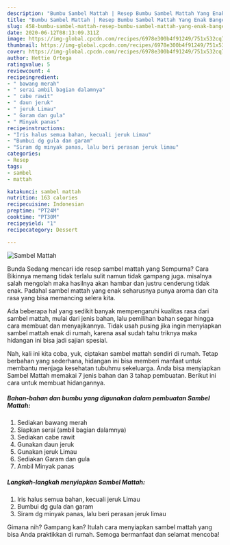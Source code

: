 ```yaml
---
description: "Bumbu Sambel Mattah | Resep Bumbu Sambel Mattah Yang Enak Banget"
title: "Bumbu Sambel Mattah | Resep Bumbu Sambel Mattah Yang Enak Banget"
slug: 458-bumbu-sambel-mattah-resep-bumbu-sambel-mattah-yang-enak-banget
date: 2020-06-12T08:13:09.311Z
image: https://img-global.cpcdn.com/recipes/6978e300b4f91249/751x532cq70/sambel-mattah-foto-resep-utama.jpg
thumbnail: https://img-global.cpcdn.com/recipes/6978e300b4f91249/751x532cq70/sambel-mattah-foto-resep-utama.jpg
cover: https://img-global.cpcdn.com/recipes/6978e300b4f91249/751x532cq70/sambel-mattah-foto-resep-utama.jpg
author: Hettie Ortega
ratingvalue: 5
reviewcount: 4
recipeingredient:
- " bawang merah"
- " serai ambil bagian dalamnya"
- " cabe rawit"
- " daun jeruk"
- " jeruk Limau"
- " Garam dan gula"
- " Minyak panas"
recipeinstructions:
- "Iris halus semua bahan, kecuali jeruk Limau"
- "Bumbui dg gula dan garam"
- "Siram dg minyak panas, lalu beri perasan jeruk limau"
categories:
- Resep
tags:
- sambel
- mattah

katakunci: sambel mattah 
nutrition: 163 calories
recipecuisine: Indonesian
preptime: "PT24M"
cooktime: "PT30M"
recipeyield: "1"
recipecategory: Dessert

---
```



![Sambel Mattah](https://img-global.cpcdn.com/recipes/6978e300b4f91249/751x532cq70/sambel-mattah-foto-resep-utama.jpg)

Bunda Sedang mencari ide resep sambel mattah yang Sempurna? Cara Bikinnya memang tidak terlalu sulit namun tidak gampang juga. misalnya salah mengolah maka hasilnya akan hambar dan justru cenderung tidak enak. Padahal sambel mattah yang enak seharusnya punya aroma dan cita rasa yang bisa memancing selera kita.



Ada beberapa hal yang sedikit banyak mempengaruhi kualitas rasa dari sambel mattah, mulai dari jenis bahan, lalu pemilihan bahan segar hingga cara membuat dan menyajikannya. Tidak usah pusing jika ingin menyiapkan sambel mattah enak di rumah, karena asal sudah tahu triknya maka hidangan ini bisa jadi sajian spesial.


Nah, kali ini kita coba, yuk, ciptakan sambel mattah sendiri di rumah. Tetap berbahan yang sederhana, hidangan ini bisa memberi manfaat untuk membantu menjaga kesehatan tubuhmu sekeluarga. Anda bisa menyiapkan Sambel Mattah memakai 7 jenis bahan dan 3 tahap pembuatan. Berikut ini cara untuk membuat hidangannya.

<!--inarticleads1-->

##### Bahan-bahan dan bumbu yang digunakan dalam pembuatan Sambel Mattah:

1. Sediakan  bawang merah
1. Siapkan  serai (ambil bagian dalamnya)
1. Sediakan  cabe rawit
1. Gunakan  daun jeruk
1. Gunakan  jeruk Limau
1. Sediakan  Garam dan gula
1. Ambil  Minyak panas




<!--inarticleads2-->

##### Langkah-langkah menyiapkan Sambel Mattah:

1. Iris halus semua bahan, kecuali jeruk Limau
1. Bumbui dg gula dan garam
1. Siram dg minyak panas, lalu beri perasan jeruk limau




Gimana nih? Gampang kan? Itulah cara menyiapkan sambel mattah yang bisa Anda praktikkan di rumah. Semoga bermanfaat dan selamat mencoba!
